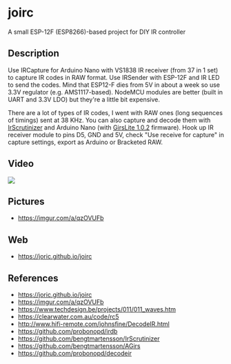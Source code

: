 # joirc

A small ESP-12F (ESP8266)-based project for DIY IR controller

## Description

Use IRCapture for Arduino Nano with VS1838 IR receiver (from 37 in 1 set) to capture IR codes in RAW format.
Use IRSender with ESP-12F and IR LED to send the codes. Mind that ESP12-F dies from 5V in about a week so use 3.3V regulator
(e.g. AMS1117-based). NodeMCU modules are better (built in UART and 3.3V LDO) but they're a little bit expensive.

There are a lot of types of IR codes, I went with RAW ones (long sequences of timings) sent at 38 KHz. You can also capture and decode them
with [IrScrutinizer](https://github.com/bengtmartensson/IrScrutinizer/releases) and Arduino Nano
(with [GirsLite 1.0.2](https://github.com/bengtmartensson/AGirs/releases) firmware). Hook up IR receiver module to pins D5, GND and 5V, check "Use receive for capture"
in capture settings, export as Arduino or Bracketed RAW.

## Video

[![](http://img.youtube.com/vi/UZf-yPra764/maxresdefault.jpg)](https://youtu.be/UZf-yPra764)

## Pictures

* https://imgur.com/a/qzOVUFb

## Web

* https://joric.github.io/joirc

## References

* https://joric.github.io/joirc
* https://imgur.com/a/qzOVUFb
* https://www.techdesign.be/projects/011/011_waves.htm
* https://clearwater.com.au/code/rc5
* http://www.hifi-remote.com/johnsfine/DecodeIR.html
* https://github.com/probonopd/irdb
* https://github.com/bengtmartensson/IrScrutinizer
* https://github.com/bengtmartensson/AGirs
* https://github.com/probonopd/decodeir
